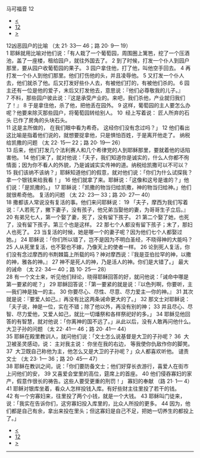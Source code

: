 ﻿





 马可福音 12




* [<](bible/MRK11.md)
* [12](bible/MRK.md)
* [>](bible/MRK13.md)



 
12凶恶园户的比喻 （太
21·
33—
46；路
20·
9—
19）  
1 耶稣就用比喻对他们说：「有人栽了一个葡萄园，周围圈上篱笆，挖了一个压酒池，盖了一座楼，租给园户，就往外国去了。 
2 到了时候，打发一个仆人到园户那里，要从园户收葡萄园的果子。 
3 园户拿住他，打了他，叫他空手回去。 
4 再打发一个仆人到他们那里。他们打伤他的头，并且凌辱他。 
5 又打发一个仆人去，他们就杀了他。后又打发好些仆人去，有被他们打的，有被他们杀的。 
6 园主还有一位是他的爱子，末后又打发他去，意思说：『他们必尊敬我的儿子。』 
7 不料，那些园户彼此说：『这是承受产业的。来吧，我们杀他，产业就归我们了！』 
8 于是拿住他，杀了他，把他丢在园外。 
9 这样，葡萄园的主人要怎么办呢？他要来除灭那些园户，将葡萄园转给别人。 
10  经上写着说： 匠人所弃的石头 已作了房角的头块石头。  
11 这是主所做的， 在我们眼中看为希奇。 这经你们没有念过吗？」 
12 他们看出这比喻是指着他们说的，就想要捉拿他，只是惧怕百姓，于是离开他走了。 纳税给凯撒的问题 （太
22·
15—
22；路
20·
19—
26）  
13 后来，他们打发几个法利赛人和几个希律党的人到耶稣那里，要就着他的话陷害他。 
14 他们来了，就对他说：「夫子，我们知道你是诚实的，什么人你都不徇情面；因为你不看人的外貌，乃是诚诚实实传神的道。纳税给凯撒可以不可以？ 
15 我们该纳不该纳？」耶稣知道他们的假意，就对他们说：「你们为什么试探我？拿一个银钱来给我看！」 
16 他们就拿了来。耶稣说：「这像和这号是谁的？」他们说：「是凯撒的。」 
17 耶稣说：「凯撒的物当归给凯撒，神的物当归给神。」他们就很希奇他。 复活的问题 （太
22·
23—
33；路
20·
27—
40）  
18 撒都该人常说没有复活的事。他们来问耶稣说： 
19 「夫子，摩西为我们写着说：『人若死了，撇下妻子，没有孩子，他兄弟当娶他的妻，为哥哥生子立后。』 
20 有弟兄七人，第一个娶了妻，死了，没有留下孩子。 
21 第二个娶了她，也死了，没有留下孩子。第三个也是这样。 
22 那七个人都没有留下孩子；末了，那妇人也死了。 
23 当复活的时候，她是哪一个的妻子呢？因为他们七个人都娶过她。」 
24 耶稣说：「你们所以错了，岂不是因为不明白圣经，不晓得神的大能吗？ 
25 人从死里复活，也不娶也不嫁，乃像天上的使者一样。 
26 论到死人复活，你们没有念过摩西的书荆棘篇上所载的吗？神对摩西说：『我是亚伯拉罕的神，以撒的神，雅各的神。』 
27 神不是死人的神，乃是活人的神。你们是大错了。」 最大的诫命 （太
22·
34—
40；路
10·
25—
28）  
28 有一个文士来，听见他们辩论，晓得耶稣回答的好，就问他说：「诫命中哪是第一要紧的呢？」 
29 耶稣回答说：「第一要紧的就是说：『以色列啊，你要听，主—我们神是独一的主。 
30 你要尽心、尽性、尽意、尽力爱主—你的神。』 
31 其次就是说：『要爱人如己。』再没有比这两条诫命更大的了。」 
32 那文士对耶稣说：「夫子说，神是一位，实在不错；除了他以外，再没有别的神； 
33 并且尽心、尽智、尽力爱他，又爱人如己，就比一切燔祭和各样祭祀好的多。」 
34 耶稣见他回答的有智慧，就对他说：「你离神的国不远了。」从此以后，没有人敢再问他什么。 大卫子孙的问题 （太
22·
41—
46；路
20·
41—
44）  
35 耶稣在殿里教训人，就问他们说：「文士怎么说基督是大卫的子孙呢？ 
36  大卫被圣灵感动，说： 主对我主说： 你坐在我的右边， 等我使你仇敌作你的脚凳。  
37  大卫既自己称他为主，他怎么又是大卫的子孙呢？」众人都喜欢听他。 谴责文士 （太
23·
1—
36；路
20·
45—
47）  
38 耶稣在教训之间，说：「你们要防备文士；他们好穿长衣游行，喜爱人在街市上问他们的安， 
39 又喜爱会堂里的高位，筵席上的首座。 
40 他们侵吞寡妇的家产，假意作很长的祷告。这些人要受更重的刑罚！」 寡妇的奉献 （路
21·
1—
4）  
41 耶稣对银库坐着，看众人怎样投钱入库。有好些财主往里投了若干的钱。 
42 有一个穷寡妇来，往里投了两个小钱，就是一个大钱。 
43 耶稣叫门徒来，说：「我实在告诉你们，这穷寡妇投入库里的，比众人所投的更多。 
44 因为，他们都是自己有余，拿出来投在里头；但这寡妇是自己不足，把她一切养生的都投上了。」 
* [<](bible/MRK11.md)
* [12](bible/MRK.md)
* [>](bible/MRK13.md)





---









